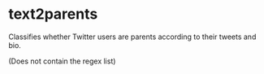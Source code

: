 # text2parents
Classifies whether Twitter users are parents according to their tweets and bio.


(Does not contain the regex list)
